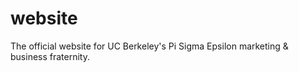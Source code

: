 # website
The official website for UC Berkeley's Pi Sigma Epsilon marketing &amp; business fraternity.
